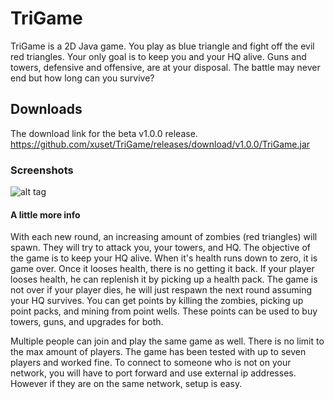 TriGame
=======
TriGame is a 2D Java game. You play as blue triangle and fight off the evil red triangles. Your only goal is to keep you and your HQ alive. Guns and towers, defensive and offensive, are at your disposal. The battle may never end but how long can you survive? 

Downloads
---------
The download link for the beta v1.0.0 release. https://github.com/xuset/TriGame/releases/download/v1.0.0/TriGame.jar

### Screenshots
![alt tag](https://raw.github.com/xuset/TriGame/master/Screenshot.png)

#### A little more info
With each new round, an increasing amount of zombies (red triangles) will spawn. They will try to attack you, your towers, and HQ. The objective of the game is to keep your HQ alive. When it's health runs down to zero, it is game over. Once it looses health, there is no getting it back. If your player looses health, he can replenish it by picking up a health pack. The game is not over if your player dies, he will just respawn the next round assuming your HQ survives. You can get points by killing the zombies, picking up point packs, and mining from point wells. These points can be used to buy towers, guns, and upgrades for both.

Multiple people can join and play the same game as well. There is no limit to the max amount of players. The game has been tested with up to seven players and worked fine. To connect to someone who is not on your network, you will have to port forward and use external ip addresses. However if they are on the same network, setup is easy.

